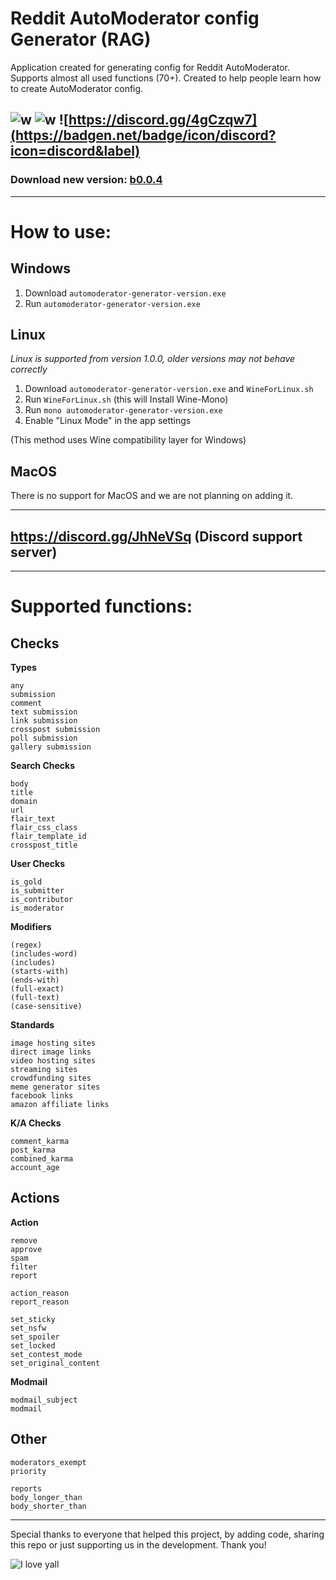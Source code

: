 # Reddit AutoModerator config Generator (RAG)

Application created for generating config for Reddit AutoModerator. Supports almost all used functions (70+). Created to help people learn how to create AutoModerator config.

![w](https://badgen.net/github/release/mirandaniel/automod-generator)
![w](https://badgen.net/github/last-commit/mirandaniel/automod-generator)
![https://discord.gg/4gCzqw7](https://badgen.net/badge/icon/discord?icon=discord&label)
---
### Download new version: [b0.0.4](https://github.com/MiranDaniel/automod-generator/releases/latest)
---


# How to use:
## Windows
1. Download `automoderator-generator-version.exe`
2. Run `automoderator-generator-version.exe`
## Linux 
*Linux is supported from version 1.0.0, older versions may not behave correctly*
1. Download `automoderator-generator-version.exe` and `WineForLinux.sh`
2. Run `WineForLinux.sh` (this will Install Wine-Mono)
3. Run `mono automoderator-generator-version.exe`
4. Enable "Linux Mode" in the app settings

(This method uses Wine compatibility layer for Windows)
## MacOS
There is no support for MacOS and we are not planning on adding it.

---
## https://discord.gg/JhNeVSq (Discord support server)
---
# Supported functions:

## Checks
**Types**
```
any
submission
comment
text submission
link submission
crosspost submission
poll submission
gallery submission
```
**Search Checks**
```
body
title
domain
url
flair_text
flair_css_class
flair_template_id
crosspost_title
```

**User Checks**
```
is_gold
is_submitter
is_contributor
is_moderator
```

**Modifiers**
```
(regex)
(includes-word)
(includes)
(starts-with)
(ends-with)
(full-exact)
(full-text)
(case-sensitive)
```

**Standards**
```
image hosting sites
direct image links
video hosting sites
streaming sites
crowdfunding sites
meme generator sites
facebook links
amazon affiliate links
```

**K/A Checks**
```
comment_karma
post_karma
combined_karma
account_age
```

## Actions
**Action**
```
remove
approve
spam
filter
report
```

```
action_reason
report_reason
```

```
set_sticky
set_nsfw
set_spoiler
set_locked
set_contest_mode
set_original_content
```
**Modmail**
```
modmail_subject
modmail
```

## Other

```
moderators_exempt
priority
```

```
reports
body_longer_than
body_shorter_than
```

---
Special thanks to everyone that helped this project, by adding code, sharing this repo or just supporting us in the development. Thank you!

![I love yall](https://img.shields.io/badge/Powered%20by-%3C3-red?style=flat-square&logo=flat-square)
